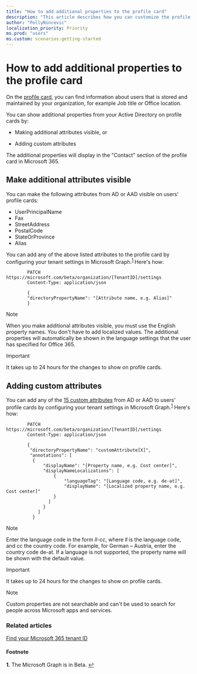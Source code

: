 ```yaml
---
title: "How to add additional properties to the profile card"
description: "This article describes how you can customize the profile card by making additional attributes visible, or adding custom attributes."
author: "PollyNincevic"
localization_priority: Priority
ms.prod: "users"
ms.custom: scenarios:getting-started
---
```


# How to add additional properties to the profile card

On the [profile card](https://support.office.com/article/profile-cards-in-office-365-e80f931f-5fc4-4a59-ba6e-c1e35a85b501), you can find information about users that is stored and maintained by your organization, for example Job title or Office location.  

You can show additional properties from your Active Directory on profile cards by:

- Making additional attributes visible, or

- Adding custom attributes

The additional properties will display in the "Contact" section of the profile card in Microsoft 365.

## Make additional attributes visible

You can make the following attributes from AD or AAD visible on users' profile cards:

- UserPrincipalName
- Fax
- StreetAddress
- PostalCode
- StateOrProvince
- Alias

You can add any of the above listed attributes to the profile card by configuring your tenant settings in Microsoft Graph.<sup id="a1">[1](#f1) </sup>Here's how:

```http
        PATCH https://microsoft.com/beta/organization/[TenantID]/settings
        Content-Type: application/json
        
        {
        "directoryPropertyName": "[Attribute name, e.g. Alias]"
        }
```

> [!NOTE]
> When you make additional attributes visible, you must use the English property names. You don't have to add localized values. The additional properties will automatically be shown in the language settings that the user has specified for Office 365.

> [!IMPORTANT]
> It takes up to 24 hours for the changes to show on profile cards.

## Adding custom attributes 
You can add any of the [15 custom attributes](https://go.microsoft.com/fwlink/?linkid=2131208) from AD or AAD to users' profile cards by configuring your tenant settings in Microsoft Graph.<sup id="a1">[1](#f1)</sup> Here's how:
```http
        PATCH https://microsoft.com/beta/organization/[TenantID]/settings
        Content-Type: application/json

        {
         "directoryPropertyName": "customAttribute[X]",
         "annotations": [
          {
              "displayName": "[Property name, e.g. Cost center]",
              "displayNameLocalizations": [
                  {
                      "languageTag": "[Language code, e.g. de-at]",
                      "displayName": "[Localized property name, e.g. Cost center]"
                  }
                ]
              }
            ]
          }
```

> [!NOTE]
> Enter the language code in the form *ll-cc*, where *ll* is the language code, and cc the country code. For example, for German – Austria, enter the country code de-at.
If a language is not supported, the property name will be shown with the default value.  

> [!IMPORTANT]
> It takes up to 24 hours for the changes to show on profile cards.

> [!NOTE]
> Custom properties are not searchable and can't be used to search for people across Microsoft apps and services.

### Related articles

[Find your Microsoft 365 tenant ID](https://docs.microsoft.com/onedrive/find-your-office-365-tenant-id)
#### Footnote

<b id="f1">1.</b> The Microsoft Graph is in Beta. [↩](#a1)